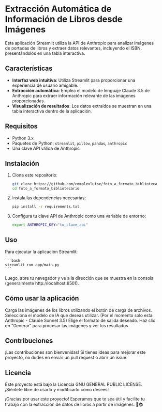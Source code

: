 # Extracción Automática de Información de Libros desde Imágenes

Esta aplicación Streamlit utiliza la API de Anthropic para analizar imágenes de portadas de libros y extraer datos relevantes, incluyendo el ISBN, presentándolos en una tabla interactiva.

## Características

- **Interfaz web intuitiva**: Utiliza Streamlit para proporcionar una experiencia de usuario amigable.
- **Extracción automática**: Emplea el modelo de lenguaje Claude 3.5 de Anthropic para extraer información relevante de las imágenes proporcionadas.
- **Visualización de resultados**: Los datos extraídos se muestran en una tabla interactiva dentro de la aplicación.

## Requisitos

- Python 3.x
- Paquetes de Python: `streamlit`, `pillow`, `pandas`, `anthropic`
- Una clave API válida de Anthropic

## Instalación

1. Clona este repositorio:
    ```bash
    git clone https://github.com/complexluise/foto_a_formato_bibliotecario.git
    cd foto_a_formato_bibliotecario
    ```

2. Instala las dependencias necesarias:
    ```bash
    pip install -r requirements.txt
    ```

3. Configura tu clave API de Anthropic como una variable de entorno:
    ```bash
    export ANTHROPIC_KEY="tu_clave_api"
    ```

## Uso

Para ejecutar la aplicación Streamlit:

    ```bash
    streamlit run app/main.py
    ```

Luego, abre tu navegador y ve a la dirección que se muestra en la consola (generalmente http://localhost:8501).

## Cómo usar la aplicación
Carga las imágenes de los libros utilizando el botón de carga de archivos.
Selecciona el modelo de IA que deseas utilizar. (Por el momento solo esta Anthropic - Claude Sonnet 3.5)
Elige el formato de salida deseado.
Haz clic en "Generar" para procesar las imágenes y ver los resultados.


## Contribuciones

¡Las contribuciones son bienvenidas! Si tienes ideas para mejorar este proyecto, no dudes en enviar un pull request o abrir un issue.

## Licencia

Este proyecto está bajo la Licencia GNU GENERAL PUBLIC LICENSE. ¡Siéntete libre de usarlo y modificarlo como desees!

¡Gracias por usar este proyecto! Esperamos que te sea útil y facilite tu trabajo con la extracción de datos de libros a partir de imágenes. 🚀📚

